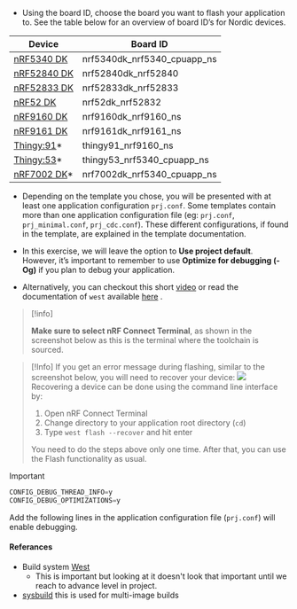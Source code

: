 - Using the board ID, choose the board you want to flash your application to. See the table below for an overview of board ID’s for Nordic devices.

| **Device**                                                                              | **Board ID**                |
| --------------------------------------------------------------------------------------- | --------------------------- |
| [nRF5340 DK](https://www.nordicsemi.com/Products/Development-hardware/nrf5340-dk)       | nrf5340dk_nrf5340_cpuapp_ns |
| [nRF52840 DK](https://www.nordicsemi.com/Products/Development-hardware/nrf52840-dk)     | nrf52840dk_nrf52840         |
| [nRF52833 DK](https://www.nordicsemi.com/Products/Development-hardware/nrf52833-dk)     | nrf52833dk_nrf52833         |
| [nRF52 DK](https://www.nordicsemi.com/Products/Development-hardware/nrf52-dk)           | nrf52dk_nrf52832            |
| [nRF9160 DK](https://www.nordicsemi.com/Products/Development-hardware/nrf9160-dk)       | nrf9160dk_nrf9160_ns        |
| [nRF9161 DK](https://www.nordicsemi.com/Products/Development-hardware/nRF9161-DK)       | nrf9161dk_nrf9161_ns        |
| [Thingy:91](https://www.nordicsemi.com/Products/Development-hardware/Nordic-Thingy-91)* | thingy91_nrf9160_ns         |
| [Thingy:53](https://www.nordicsemi.com/Products/Development-hardware/Nordic-Thingy-53)* | thingy53_nrf5340_cpuapp_ns  |
| [nRF7002 DK](https://www.nordicsemi.com/Products/Development-hardware/nRF7002-DK)*      | nrf7002dk_nrf5340_cpuapp_ns |
- Depending on the template you chose, you will be presented with at least one application configuration `prj.conf`. Some templates contain more than one application configuration file (eg: `prj.conf`, `prj_minimal.conf`, `prj_cdc.conf`). These different configurations, if found in the template, are explained in the template documentation.

- In this exercise, we will leave the option to **Use project default**. However, it’s important to remember to use **Optimize for debugging (-Og)** if you plan to debug your application.

- Alternatively, you can checkout this short [video](https://www.youtube.com/watch?v=gQfm9Vlgags&list=PLx_tBuQ_KSqEt7NK-H7Lu78lT2OijwIMl&index=7) or read the documentation of `west` available [here](https://developer.nordicsemi.com/nRF_Connect_SDK/doc/latest/zephyr/develop/west/index.html#) .
> [!info]
> 
> **Make sure to select nRF Connect Terminal**, as shown in the screenshot below as this is the terminal where the toolchain is sourced.

> [!Info]
> If you get an error message during flashing, similar to the screenshot below, you will need to recover your device: ![](https://academy.nordicsemi.com/wp-content/uploads/2022/01/readback_protection.png)  
Recovering a device can be done using the command line interface by:  
> 1. Open nRF Connect Terminal  
> 2. Change directory to your application root directory (`cd`)  
> 3. Type `west flash --recover` and hit enter  
> 
> You need to do the steps above only one time. After that, you can use the Flash functionality as usual.

> [!Important]
> ```c
> CONFIG_DEBUG_THREAD_INFO=y
> CONFIG_DEBUG_OPTIMIZATIONS=y
> ```
> Add the following lines in the application configuration file (`prj.conf`) will enable debugging.


#### Referances
- Build system [West](https://docs.nordicsemi.com/bundle/ncs-latest/page/zephyr/develop/west/index.html)
	- This is important but looking at it doesn't look that important until we reach to advance level in project.
- [sysbuild](https://docs.nordicsemi.com/bundle/ncs-latest/page/zephyr/build/sysbuild/index.html#sysbuild) this is used for multi-image builds